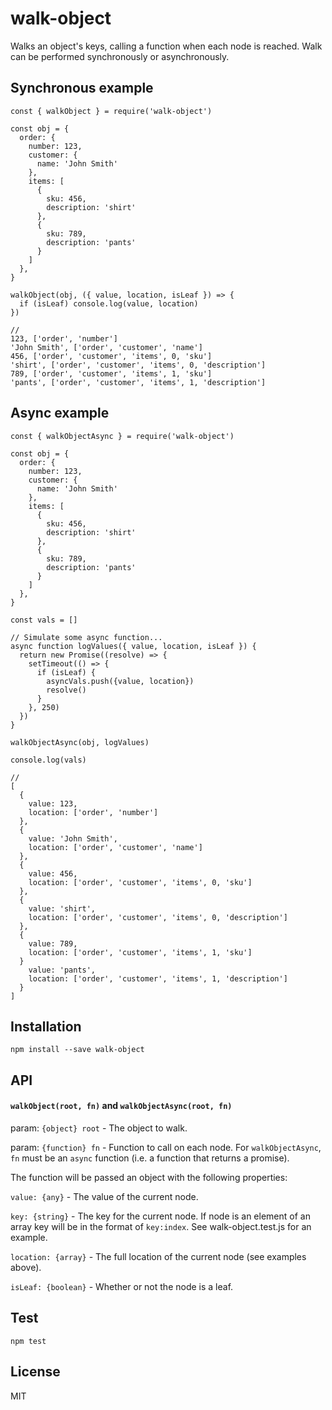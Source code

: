 # walk-object
Walks an object's keys, calling a function when each node is reached. Walk can be performed synchronously or asynchronously.

## Synchronous example
```
const { walkObject } = require('walk-object')

const obj = {
  order: {
    number: 123,
    customer: {
      name: 'John Smith'
    },
    items: [
      {
        sku: 456,
        description: 'shirt'
      },
      {
        sku: 789,
        description: 'pants'
      }
    ]
  },
}

walkObject(obj, ({ value, location, isLeaf }) => {
  if (isLeaf) console.log(value, location)
})

//
123, ['order', 'number']
'John Smith', ['order', 'customer', 'name']
456, ['order', 'customer', 'items', 0, 'sku']
'shirt', ['order', 'customer', 'items', 0, 'description']
789, ['order', 'customer', 'items', 1, 'sku']
'pants', ['order', 'customer', 'items', 1, 'description']
```

## Async example
```
const { walkObjectAsync } = require('walk-object')

const obj = {
  order: {
    number: 123,
    customer: {
      name: 'John Smith'
    },
    items: [
      {
        sku: 456,
        description: 'shirt'
      },
      {
        sku: 789,
        description: 'pants'
      }
    ]
  },
}

const vals = []

// Simulate some async function...
async function logValues({ value, location, isLeaf }) {
  return new Promise((resolve) => {
    setTimeout(() => {
      if (isLeaf) {
        asyncVals.push({value, location})
        resolve()
      }
    }, 250)
  })
}

walkObjectAsync(obj, logValues)

console.log(vals)

//
[
  {
    value: 123,
    location: ['order', 'number']
  },
  {
    value: 'John Smith',
    location: ['order', 'customer', 'name']
  },
  {
    value: 456,
    location: ['order', 'customer', 'items', 0, 'sku']
  },
  {
    value: 'shirt',
    location: ['order', 'customer', 'items', 0, 'description']
  },
  {
    value: 789,
    location: ['order', 'customer', 'items', 1, 'sku']
  }
    value: 'pants',
    location: ['order', 'customer', 'items', 1, 'description']
  }
]
```

## Installation
```
npm install --save walk-object
```

## API
#### `walkObject(root, fn)` and `walkObjectAsync(root, fn)`

param: `{object} root` - The object to walk.

param: `{function} fn` - Function to call on each node. For `walkObjectAsync`, `fn` must be an `async` function (i.e. a function that returns a promise).

The function will be passed an object with the following properties:

`value: {any}` - The value of the current node.

`key: {string}` - The key for the current node. If node is an element of an array key will be in the format of `key:index`. See walk-object.test.js for an example.

`location: {array}` - The full location of the current node (see examples above).

`isLeaf: {boolean}` - Whether or not the node is a leaf.

## Test
```
npm test
```

## License
MIT
